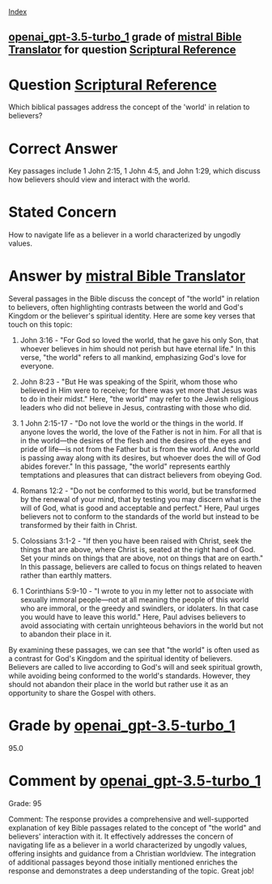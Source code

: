 
[Index](../../../../index.md)
## [openai_gpt-3.5-turbo_1](../../../grading_models/openai_gpt-3.5-turbo_1.md) grade of [mistral Bible Translator](../../../answering_models/mistral_Bible_Translator.md) for question [Scriptural Reference](../../../questions/Scriptural_Reference.md)

# Question [Scriptural Reference](../../../questions/Scriptural_Reference.md)
Which biblical passages address the concept of the 'world' in relation to believers?

# Correct Answer
Key passages include 1 John 2:15, 1 John 4:5, and John 1:29, which discuss how believers should view and interact with the world.

# Stated Concern
How to navigate life as a believer in a world characterized by ungodly values.

# Answer by [mistral Bible Translator](../../../answering_models/mistral_Bible_Translator.md)
 Several passages in the Bible discuss the concept of "the world" in relation to believers, often highlighting contrasts between the world and God's Kingdom or the believer's spiritual identity. Here are some key verses that touch on this topic:

1. John 3:16 - "For God so loved the world, that he gave his only Son, that whoever believes in him should not perish but have eternal life." In this verse, "the world" refers to all mankind, emphasizing God's love for everyone.

2. John 8:23 - "But He was speaking of the Spirit, whom those who believed in Him were to receive; for there was yet more that Jesus was to do in their midst." Here, "the world" may refer to the Jewish religious leaders who did not believe in Jesus, contrasting with those who did.

3. 1 John 2:15-17 - "Do not love the world or the things in the world. If anyone loves the world, the love of the Father is not in him. For all that is in the world—the desires of the flesh and the desires of the eyes and pride of life—is not from the Father but is from the world. And the world is passing away along with its desires, but whoever does the will of God abides forever." In this passage, "the world" represents earthly temptations and pleasures that can distract believers from obeying God.

4. Romans 12:2 - "Do not be conformed to this world, but be transformed by the renewal of your mind, that by testing you may discern what is the will of God, what is good and acceptable and perfect." Here, Paul urges believers not to conform to the standards of the world but instead to be transformed by their faith in Christ.

5. Colossians 3:1-2 - "If then you have been raised with Christ, seek the things that are above, where Christ is, seated at the right hand of God. Set your minds on things that are above, not on things that are on earth." In this passage, believers are called to focus on things related to heaven rather than earthly matters.

6. 1 Corinthians 5:9-10 - "I wrote to you in my letter not to associate with sexually immoral people—not at all meaning the people of this world who are immoral, or the greedy and swindlers, or idolaters. In that case you would have to leave this world." Here, Paul advises believers to avoid associating with certain unrighteous behaviors in the world but not to abandon their place in it.

By examining these passages, we can see that "the world" is often used as a contrast for God's Kingdom and the spiritual identity of believers. Believers are called to live according to God's will and seek spiritual growth, while avoiding being conformed to the world's standards. However, they should not abandon their place in the world but rather use it as an opportunity to share the Gospel with others.

# Grade by [openai_gpt-3.5-turbo_1](../../../grading_models/openai_gpt-3.5-turbo_1.md)
95.0

# Comment by [openai_gpt-3.5-turbo_1](../../../grading_models/openai_gpt-3.5-turbo_1.md)
Grade: 95

Comment: The response provides a comprehensive and well-supported explanation of key Bible passages related to the concept of "the world" and believers' interaction with it. It effectively addresses the concern of navigating life as a believer in a world characterized by ungodly values, offering insights and guidance from a Christian worldview. The integration of additional passages beyond those initially mentioned enriches the response and demonstrates a deep understanding of the topic. Great job!
